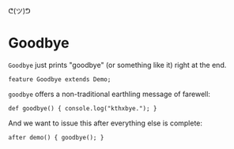 ᕦ(ツ)ᕤ
# Goodbye

`Goodbye` just prints "goodbye" (or something like it) right at the end.

    feature Goodbye extends Demo;
    
`goodbye` offers a non-traditional earthling message of farewell:

    def goodbye() { console.log("kthxbye."); }

And we want to issue this after everything else is complete:

    after demo() { goodbye(); }